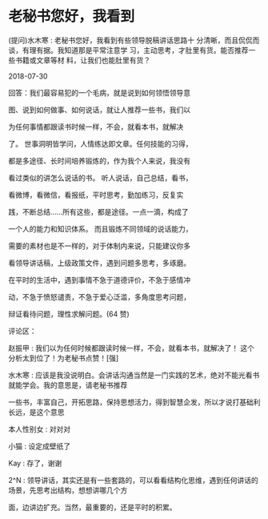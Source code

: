 # 老秘书您好，我看到

(提问)水木寒 : 老秘书您好，我看到有些领导脱稿讲话思路十 分清晰，而且侃侃而谈，有理有据。我知道那是平常注意学 习，主动思考，才肚里有货。能否推荐一些书籍或文章等材 料，让我们也能肚里有货？

2018-07-30

回答：我们最容易犯的一个毛病，就是说到如何领悟领导意

图、说到如何做事、如何说话，就让人推荐一些书，我们以

为任何事情都跟读书时候一样，不会，就看本书，就解决

了。 世事洞明皆学问，人情练达即文章。任何技能的习得，

都是多途径、长时间培养锻炼的，作为我个人来说，我没有

看过类似的讲怎么说话的书。 听人说话，自己总结，看书，

看微博，看微信，看报纸，平时思考，勤加练习，反复实

践，不断总结……所有这些，都是途径。一点一滴，构成了

一个人的能力和知识体系。 而且锻炼不同领域的说话能力，

需要的素材也是不一样的，对于体制内来说，只能建议你多

看领导讲话稿，上级政策文件，遇到问题多思考，多琢磨。

在平时的生活中，遇到事情不急于道德评价，不急于感情冲

动，不急于愤怒谴责，不急于爱心泛滥，多角度思考问题，

辩证看待问题，理性求解问题。(64 赞)

评论区：

赵振甲 : 我们以为任何时候都跟读时候一样，不会，就看本书，就解决了！ 这个分析太到位了！为老秘书点赞！[强]

水木寒 : 应该是我没说明白。会讲话沟通当然是一门实践的艺术，绝对不能光看书就能学会。我的意思是，请老秘书推荐

一些书，丰富自己，开拓思路，保持思想活力，得到智慧企发，所以才说打基础利长远，是这个意思

本人性别女 : 对对对

小猫 : 设定成壁纸了

Kay : 存了，谢谢

2^N : 领导讲话，其实还是有一些套路的，可以看看结构化思维，遇到任何讲话的场景，先思考出结构，想想讲哪几个方

面，边讲边扩充。当然，最重要的，还是平时的积累。
